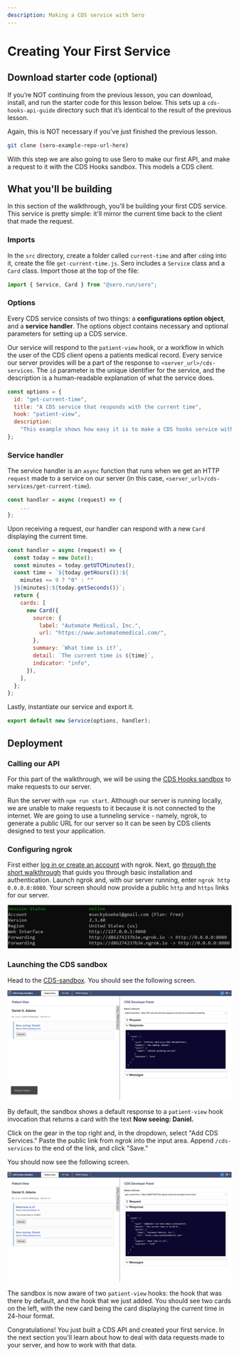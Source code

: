 ```yaml
---
description: Making a CDS service with Sero
---
```


# Creating Your First Service

## Download starter code \(optional\)

If you’re NOT continuing from the previous lesson, you can download, install, and run the starter code for this lesson below. This sets up a `cds-hooks-api-guide` directory such that it’s identical to the result of the previous lesson.

Again, this is NOT necessary if you’ve just finished the previous lesson.

```bash
git clone (sero-example-repo-url-here)
```

With this step we are also going to use Sero to make our first API, and make a request to it with the CDS Hooks sandbox. This models a CDS client. 

## What you'll be building

In this section of the walkthrough, you'll be building your first CDS service. This service is pretty simple: it'll mirror the current time back to the client that made the request. 

### Imports  

In the `src` directory, create a folder called `current-time` and after `cd`ing into it, create the file `get-current-time.js`. Sero includes a `Service` class and a `Card` class. Import those at the top of the file:

```javascript
import { Service, Card } from "@sero.run/sero";
```

### Options

Every CDS service consists of two things: a **configurations option object**, and a **service handler**. The options object contains necessary and optional parameters for setting up a CDS service. 

Our service will respond to the `patient-view` hook, or a workflow in which the user of the CDS client opens a patients medical record. Every service our server provides will be a part of the response to `<server_url>/cds-services`. The `id` parameter is the unique identifier for the service, and the description is a human-readable explanation of what the service does. 

```javascript
const options = {
  id: "get-current-time",
  title: "A CDS service that responds with the current time",
  hook: "patient-view",
  description:
    "This example shows how easy it is to make a CDS hooks service with Sero. This service responds with the current time after being invoked by the patient-view hook",
};

```

### Service handler

The service handler is an `async` function that runs when we get an HTTP `request` made to a service on our server \(in this case, `<server_url>/cds-services/get-current-time`\).  

```javascript
const handler = async (request) => {
    ...
};
```

Upon receiving a request, our handler can respond with a new `Card` displaying the current time. 

```javascript
const handler = async (request) => {
  const today = new Date();
  const minutes = today.getUTCMinutes();
  const time = `${today.getHours()}:${
    minutes <= 9 ? "0" : ""
  }${minutes}:${today.getSeconds()}`;
  return {
    cards: [
      new Card({
        source: {
          label: "Automate Medical, Inc.",
          url: "https://www.automatemedical.com/",
        },
        summary: `What time is it?`,
        detail: `The current time is ${time}`,
        indicator: "info",
      }),
    ],
  };
};
```

Lastly, instantiate our service and export it.

```javascript
export default new Service(options, handler);
```

## Deployment

### Calling our API

For this part of the walkthrough, we will be using the [CDS Hooks sandbox](http://sandbox.cds-hooks.org/) to make requests to our server. 

Run the server with `npm run start`. Although our server is running locally, we are unable to make requests to it because it is not connected to the internet. We are going to use a tunneling service - namely, ngrok, to generate a public URL for our server so it can be seen by CDS clients designed to test your application.

### Configuring ngrok

First either [log in or create an account](https://dashboard.ngrok.com/login) with ngrok. Next, go [through the short walkthrough](https://dashboard.ngrok.com/get-started/setup) that guids you through basic installation and authentication. Launch ngrok and, with our server running, enter `ngrok http 0.0.0.0:8080`. Your screen should now provide a public `http` and `https` links for our server. 

![Our server is now available over the internet](../../../.gitbook/assets/ngrok_status.png)

### Launching the CDS sandbox

Head to the [CDS-sandbox](http://sandbox.cds-hooks.org/). You should see the following screen.

![CDS sandbox dashboard](../../../.gitbook/assets/cds-sandbox.png)

By default, the sandbox shows a default response to a `patient-view` hook invocation that returns a card with the text **Now seeing: Daniel.** 

Click on the gear in the top right and, in the dropdown, select "Add CDS Services." Paste the public link from ngrok into the input area. Append `/cds-services` to the end of the link, and click "Save."

You should now see the following screen.

![CDS sandbox displaying the result of both patient-view hooks](../../../.gitbook/assets/exaple_1_result.png)

The sandbox is now aware of two `patient-view` hooks: the hook that was there by default, and the hook   that we just added. You should see two cards on the left, with the new card being the card displaying the current time in 24-hour format.

Congratulations! You just built a CDS API and created your first service. In the next section you'll learn about how to deal with data requests made to your server, and how to work with that data.

